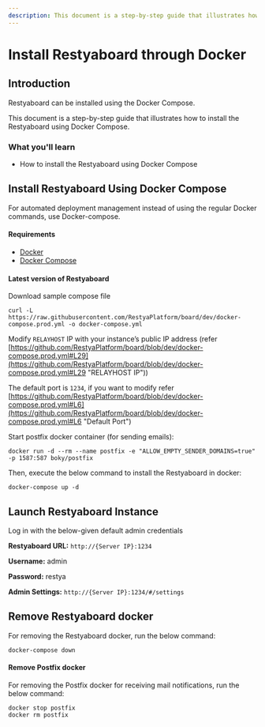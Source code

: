 ```yaml
---
description: This document is a step-by-step guide that illustrates how to install the Restyaboard using Docker Compose.
---
```


# Install Restyaboard through Docker

## Introduction

Restyaboard can be installed using the Docker Compose.

This document is a step-by-step guide that illustrates how to install the Restyaboard using Docker Compose.

### What you'll learn

*   How to install the Restyaboard using Docker Compose

## Install Restyaboard Using Docker Compose

For automated deployment management instead of using the regular Docker commands, use Docker-compose.

#### Requirements

*   [Docker](https://docs.docker.com/install "Docker")
*   [Docker Compose](https://docs.docker.com/compose/install/ "Docker Compose")

#### Latest version of Restyaboard

Download sample compose file

    curl -L https://raw.githubusercontent.com/RestyaPlatform/board/dev/docker-compose.prod.yml -o docker-compose.yml

Modify `RELAYHOST` IP with your instance’s public IP address (refer [https://github.com/RestyaPlatform/board/blob/dev/docker-compose.prod.yml#L29](https://github.com/RestyaPlatform/board/blob/dev/docker-compose.prod.yml#L29 "RELAYHOST IP"))

The default port is `1234`, if you want to modify refer [https://github.com/RestyaPlatform/board/blob/dev/docker-compose.prod.yml#L6](https://github.com/RestyaPlatform/board/blob/dev/docker-compose.prod.yml#L6 "Default Port")

Start postfix docker container (for sending emails):

    docker run -d --rm --name postfix -e "ALLOW_EMPTY_SENDER_DOMAINS=true" -p 1587:587 boky/postfix

Then, execute the below command to install the Restyaboard in docker:

    docker-compose up -d

## Launch Restyaboard Instance

Log in with the below-given default admin credentials

**Restyaboard URL:** `http://{Server IP}:1234`

**Username:** admin

**Password:** restya

**Admin Settings:** `http://{Server IP}:1234/#/settings`

## Remove Restyaboard docker

For removing the Restyaboard docker, run the below command:

    docker-compose down

#### Remove Postfix docker

For removing the Postfix docker for receiving mail notifications, run the below command:

    
    docker stop postfix
    docker rm postfix
